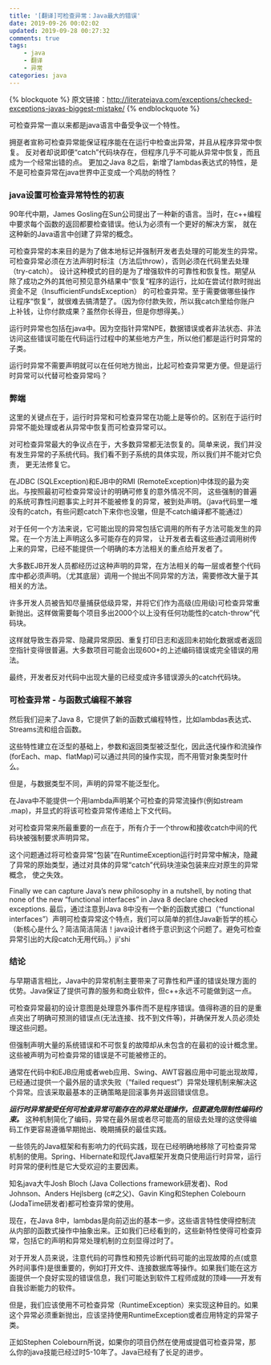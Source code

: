 ```yaml
---
title: '[翻译]可检查异常：Java最大的错误'
date: 2019-09-26 00:02:02
updated: 2019-09-28 00:27:32
comments: true
tags: 
    - java
    - 翻译
    - 异常
categories: java
---
```

{% blockquote %}
原文链接：http://literatejava.com/exceptions/checked-exceptions-javas-biggest-mistake/
{% endblockquote %}

可检查异常一直以来都是java语言中备受争议一个特性。

拥趸者宣称可检查异常能保证程序能在在运行中检查出异常，并且从程序异常中恢复。
反对者却说即便“catch”代码块存在，但程序几乎不可能从异常中恢复，而且成为一个经常出错的点。
更加之Java 8之后，新增了lambdas表达式的特性，是不是可检查异常在java世界中正变成一个鸡肋的特性？

### java设置可检查异常特性的初衷

90年代中期，James Gosling在Sun公司提出了一种新的语言。当时，在c++编程中要求每个函数的返回都要检查错误。他认为必须有一个更好的解决方案，
就在这种新的Java语言中创建了异常的概念。

可检查异常的本来目的是为了做本地标记并强制开发者去处理的可能发生的异常。可检查异常必须在方法声明时标注（方法后throw），否则必须在代码里去处理（try-catch）。
设计这种模式的目的是为了增强软件的可靠性和恢复性。期望从除了成功之外的其他可预见意外结果中“恢复”程序的运行，比如在尝试付款时抛出资金不足（InsufficientFundsException）
的可检查异常。至于需要做哪些操作让程序“恢复”，就很难去搞清楚了。（因为你付款失败，所以我catch里给你账户上补钱，让你付款成果？虽然你长得丑，但是你想得美。）

运行时异常也包括在java中。因为空指针异常NPE，数据错误或者非法状态、非法访问这些错误可能在代码运行过程中的某些地方产生，所以他们都是运行时异常的子类。

运行时异常不需要声明就可以在任何地方抛出，比起可检查异常更方便。但是运行时异常可以代替可检查异常吗？

### 弊端
这里的关键点在于，运行时异常和可检查异常在功能上是等价的。区别在于运行时异常不能处理或者从异常中恢复而可检查异常可以。

对可检查异常最大的争议点在于，大多数异常都无法恢复的。简单来说，我们并没有发生异常的子系统代码。我们看不到子系统的具体实现，所以我们并不能对它负责，
更无法修复它。

在JDBC (SQLException)和EJB中的RMI (RemoteException)中体现的最为突出。与按照最初可检查异常设计的明确可修复的意外情况不同，
这些强制的普遍的系统可靠性问题事实上时并不能被修复的异常，被到处声明。（java代码里一堆没有的catch，有些问题catch下来你也没辙，但是不catch编译都不能通过）

对于任何一个方法来说，它可能出现的异常包括它调用的所有子方法可能发生的异常。在一个方法上声明这么多可能存在的异常，
让开发者去看这些通过调用树传上来的异常，已经不能提供一个明确的本方法相关的重点给开发者了。

大多数EJB开发人员都经历过这种声明的异常，在方法相关的每一层或者整个代码库中都必须声明。（尤其底层）调用一个抛出不同异常的方法，需要修改大量于其相关的方法。

许多开发人员被告知尽量捕获低级异常，并将它们作为高级(应用级)可检查异常重新抛出。这样做需要每个项目多出2000个以上没有任何功能性的catch-throw”代码块。

这样就导致生吞异常、隐藏异常原因、重复打印日志和返回未初始化数据或者返回空指针变得很普遍。大多数项目可能会出现600+的上述编码错误或完全错误的用法。

最终，开发者反对代码中出现大量的已经变成许多错误源头的catch代码块。

###  可检查异常 - 与函数式编程不兼容

然后我们迎来了Java 8，它提供了新的函数式编程特性，比如lambdas表达式、Streams流和组合函数。

这些特性建立在泛型的基础上，参数和返回类型被泛型化，因此迭代操作和流操作(forEach、map、flatMap)可以通过共同的操作实现，而不用管对象类型时什么。

但是，与数据类型不同，声明的异常不能泛型化。

在Java中不能提供一个用lambda声明某个可检查的异常流操作(例如stream .map)，并显式的将该可检查异常传递给上下文代码。

对可检查异常来所最重要的一点在于，所有介于一个throw和接收catch中间的代码块被强制要求声明异常。

这个问题通过将可检查异常“包装”在RuntimeException运行时异常中解决，隐藏了异常的原始类型，通过对具体的异常“catch”代码块渲染包装来应对原生的异常概念，
使之失效。

Finally we can capture Java’s new philosophy in a nutshell, by noting that none of the new “functional interfaces” 
in Java 8 declare checked exceptions.
最后，通过注意到Java 8中没有一个新的函数式接口（“functional interfaces”）声明可检查异常这个特点，我们可以简单的抓住Java新哲学的核心
（新核心是什么？简洁简洁简洁！java设计者终于意识到这个问题了。避免可检查异常引出的大段catch无用代码。）ji'shi

### 结论

与早期语言相比，Java中的异常机制主要带来了可靠性和严谨的错误处理方面的优势。Java保证了提供可靠的服务和商业软件，但c++永远不可能做到这一点。

可检查异常最初的设计意图是处理意外事件而不是程序错误。值得称道的目的是重点突出了明确可预测的错误点(无法连接、找不到文件等)，并确保开发人员必须处理这些问题。

但强制声明大量的系统错误和不可恢复的故障却从未包含的在最初的设计概念里。这些被声明为可检查异常的错误是不可能被修正的。

通常在代码中和EJB应用或者web应用、Swing、AWT容器应用中可能出现故障，已经通过提供一个最外层的请求失败（“failed request”）异常处理机制来解决这个异常。应该采取最基本的正确策略是回滚事务并返回错误信息。

***运行时异常接受任何可检查异常可能存在的异常处理操作，但要避免限制性编码约束。*** 这种机制简化了编码，异常在最外层或者尽可能高的层级去处理的这使得编码工作更容易遵循早期抛出、晚期捕获的最佳实践。

一些领先的Java框架和有影响力的代码实践，现在已经明确地移除了可检查异常机制的使用。Spring、Hibernate和现代Java框架开发商只使用运行时异常，运行时异常的便利性是它大受欢迎的主要因素。

知名java大牛Josh Bloch (Java Collections framework研发者)、Rod Johnson、Anders Hejlsberg (c#之父)、Gavin King和Stephen Colebourn (JodaTime研发者)都可检查异常的使用。

现在，在Java 8中，lambdas是向前迈出的基本一步。这些语言特性使得控制流从内部的函数式操作中抽象出来。正如我们已经看到的，这些新特性使得可检查异常，包括它的声明和异常处理机制的立刻显得过时了。

对于开发人员来说，注意代码的可靠性和预先诊断代码可能的出现故障的点(或意外时间事件)是很重要的，例如打开文件、连接数据库等操作。如果我们能在这方面提供一个良好实现的错误信息，我们可能达到软件工程师成就的顶峰——开发有自我诊断能力的软件。

但是，我们应该使用不可检查异常（RuntimeException）来实现这种目的。如果这个异常必须重新抛出，应该坚持使用RuntimeException或者应用特定的异常子类。

正如Stephen Colebourn所说，如果你的项目仍然在使用或提倡可检查异常，那么你的java技能已经过时5-10年了。Java已经有了长足的进步。









































